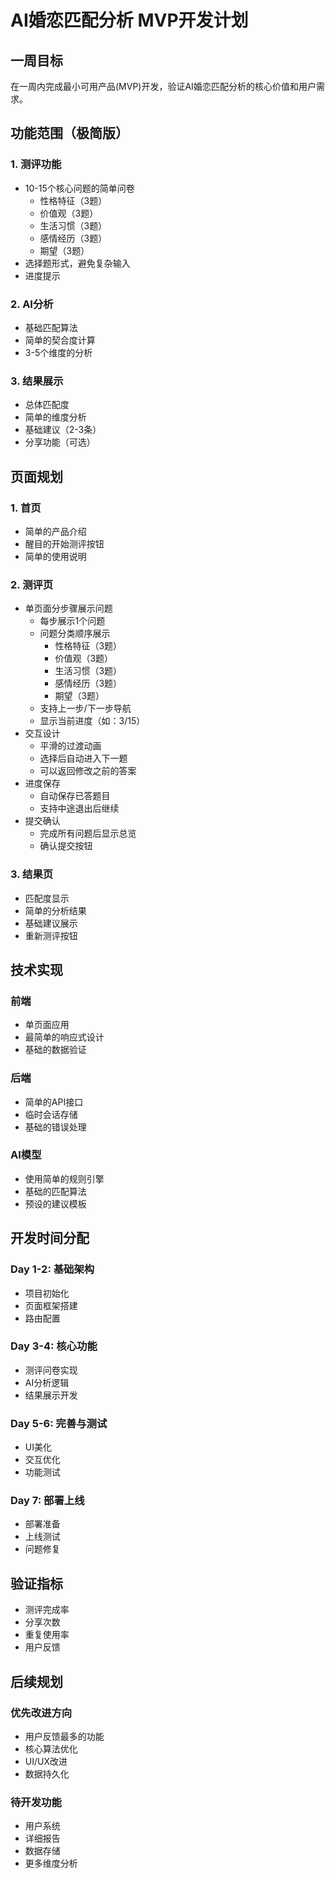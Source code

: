 # AI婚恋匹配分析 MVP开发计划

## 一周目标
在一周内完成最小可用产品(MVP)开发，验证AI婚恋匹配分析的核心价值和用户需求。

## 功能范围（极简版）

### 1. 测评功能
- 10-15个核心问题的简单问卷
  * 性格特征（3题）
  * 价值观（3题）
  * 生活习惯（3题）
  * 感情经历（3题）
  * 期望（3题）
- 选择题形式，避免复杂输入
- 进度提示

### 2. AI分析
- 基础匹配算法
- 简单的契合度计算
- 3-5个维度的分析

### 3. 结果展示
- 总体匹配度
- 简单的维度分析
- 基础建议（2-3条）
- 分享功能（可选）

## 页面规划

### 1. 首页
- 简单的产品介绍
- 醒目的开始测评按钮
- 简单的使用说明

### 2. 测评页
- 单页面分步骤展示问题
  * 每步展示1个问题
  * 问题分类顺序展示
    - 性格特征（3题）
    - 价值观（3题）
    - 生活习惯（3题）
    - 感情经历（3题）
    - 期望（3题）
  * 支持上一步/下一步导航
  * 显示当前进度（如：3/15）
- 交互设计
  * 平滑的过渡动画
  * 选择后自动进入下一题
  * 可以返回修改之前的答案
- 进度保存
  * 自动保存已答题目
  * 支持中途退出后继续
- 提交确认
  * 完成所有问题后显示总览
  * 确认提交按钮

### 3. 结果页
- 匹配度显示
- 简单的分析结果
- 基础建议展示
- 重新测评按钮

## 技术实现

### 前端
- 单页面应用
- 最简单的响应式设计
- 基础的数据验证

### 后端
- 简单的API接口
- 临时会话存储
- 基础的错误处理

### AI模型
- 使用简单的规则引擎
- 基础的匹配算法
- 预设的建议模板

## 开发时间分配

### Day 1-2: 基础架构
- 项目初始化
- 页面框架搭建
- 路由配置

### Day 3-4: 核心功能
- 测评问卷实现
- AI分析逻辑
- 结果展示开发

### Day 5-6: 完善与测试
- UI美化
- 交互优化
- 功能测试

### Day 7: 部署上线
- 部署准备
- 上线测试
- 问题修复

## 验证指标
- 测评完成率
- 分享次数
- 重复使用率
- 用户反馈

## 后续规划

### 优先改进方向
- 用户反馈最多的功能
- 核心算法优化
- UI/UX改进
- 数据持久化

### 待开发功能
- 用户系统
- 详细报告
- 数据存储
- 更多维度分析 